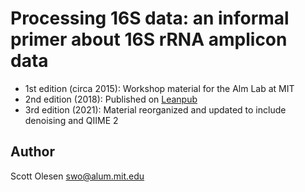 # Processing 16S data: an informal primer about 16S rRNA amplicon data

- 1st edition (circa 2015): Workshop material for the Alm Lab at MIT
- 2nd edition (2018): Published on [Leanpub](https://leanpub.com/primer16s)
- 3rd edition (2021): Material reorganized and updated to include denoising and QIIME 2

## Author

Scott Olesen <swo@alum.mit.edu>
